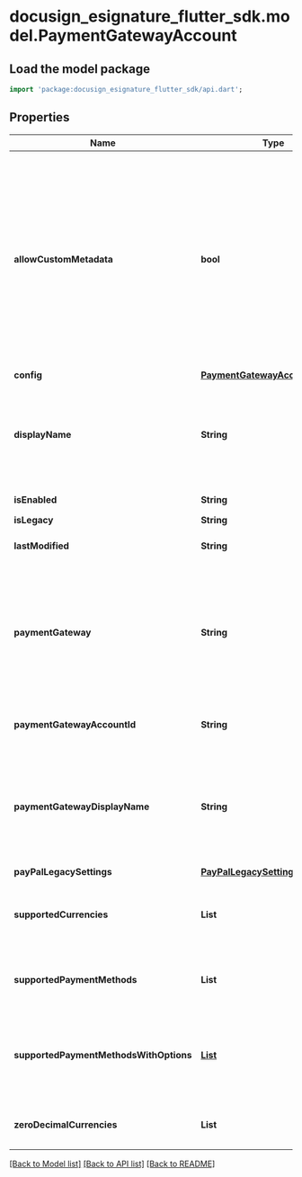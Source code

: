 # docusign_esignature_flutter_sdk.model.PaymentGatewayAccount

## Load the model package
```dart
import 'package:docusign_esignature_flutter_sdk/api.dart';
```

## Properties
Name | Type | Description | Notes
------------ | ------------- | ------------- | -------------
**allowCustomMetadata** | **bool** | When **true,** the sender can pass custom metadata about the payment to the payment gateway. You pass in this metadata on an EnvelopeRecipientTab, in the `customMetadata` property under `paymentDetails`.   For example, this property is set to **true** for the Authorize.net gateway by default. As a result, the extra metadata that you send displays for the Authorize.net transaction in the merchant gateway portal under **Description.**  **Note:** This property is read-only and cannot be changed. | [optional] 
**config** | [**PaymentGatewayAccountSetting**](PaymentGatewayAccountSetting.md) |  | [optional] 
**displayName** | **String** | A user-defined name for a connected gateway account.  This name is used in the Admin panel in the list of connected accounts and in Tagger in the payment gateway selector.  The human-readable version of `paymentGatewayAccountId`. | [optional] 
**isEnabled** | **String** | When **true,** the payment gateway account is enabled. | [optional] 
**isLegacy** | **String** | Reserved for DocuSign. | [optional] 
**lastModified** | **String** | The UTC DateTime that the payment gateway account was last updated. | [optional] 
**paymentGateway** | **String** | Payment gateway used by the connected gateway account. This is the name used by the API. For a human-readable version use `paymentGatewayDisplayName`.  Possible values are:  * `Stripe` * `Braintree` * `AuthorizeDotNet` * `CyberSource` * `Zuora` * `Elavon` | [optional] 
**paymentGatewayAccountId** | **String** | A GUID that identifies the payment gateway account. For a human-readable version use `displayName`. | [optional] 
**paymentGatewayDisplayName** | **String** | The display name of the payment gateway that the connected gateway account uses. This is the human-readable version of `paymentGateway`.  Possible values are:  * Stripe * Braintree * Authorize.Net * CyberSource * Zuora * Elavon | [optional] 
**payPalLegacySettings** | [**PayPalLegacySettings**](PayPalLegacySettings.md) |  | [optional] 
**supportedCurrencies** | **List<String>** | A list of ISO 4217 currency codes for the currencies that the payment gateway account supports.  Examples:   - `USD` - `CAD` - `EUR` - `HKD` | [optional] [default to const []]
**supportedPaymentMethods** | **List<String>** | An array of paymentMethodWithOptions objects that specify the payment methods that are available for the gateway. | [optional] [default to const []]
**supportedPaymentMethodsWithOptions** | [**List<PaymentMethodWithOptions>**](PaymentMethodWithOptions.md) | An array of `paymentMethodWithOptions` objects that specify the payment methods that are available for the gateway, as well as the payment options that are compatible with each payment method. | [optional] [default to const []]
**zeroDecimalCurrencies** | **List<String>** |  | [optional] [default to const []]

[[Back to Model list]](../README.md#documentation-for-models) [[Back to API list]](../README.md#documentation-for-api-endpoints) [[Back to README]](../README.md)


